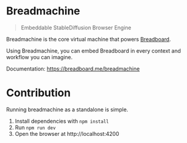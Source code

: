 # Breadmachine

> Embeddable StableDiffusion Browser Engine

Breadmachine is the core virtual machine that powers [Breadboard](https://breadboard.me).

Using Breadmachine, you can embed Breadboard in every context and workflow you can imagine.

Documentation: https://breadboard.me/breadmachine

# Contribution

Running breadmachine as a standalone is simple.

1. Install dependencies with `npm install`
2. Run `npm run dev`
3. Open the browser at http://localhost:4200

